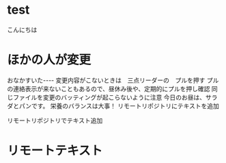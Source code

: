 # test
こんにちは

# ほかの人が変更

おなかすいた----
変更内容がこないときは　三点リーダーの　プルを押す
プルの連絡表示が来ないこともあるので、昼休み後や、定期的にプルを押し確認
同じファイルを変更のバッティングが起こらないように注意
今日のお昼は、サラダとパンです。
栄養のバランスは大事！
リモートリポジトリにテキストを追加

リモートリポジトリでテキスト追加
# リモートテキスト
